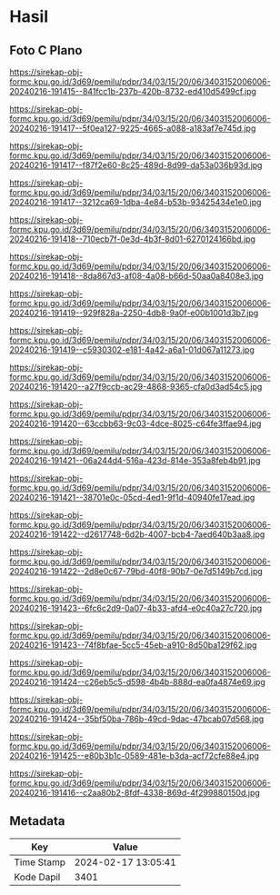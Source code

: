 # Hasil

## Foto C Plano

https://sirekap-obj-formc.kpu.go.id/3d69/pemilu/pdpr/34/03/15/20/06/3403152006006-20240216-191415--841fcc1b-237b-420b-8732-ed410d5499cf.jpg

https://sirekap-obj-formc.kpu.go.id/3d69/pemilu/pdpr/34/03/15/20/06/3403152006006-20240216-191417--5f0ea127-9225-4665-a088-a183af7e745d.jpg

https://sirekap-obj-formc.kpu.go.id/3d69/pemilu/pdpr/34/03/15/20/06/3403152006006-20240216-191417--f87f2e60-8c25-489d-8d99-da53a036b93d.jpg

https://sirekap-obj-formc.kpu.go.id/3d69/pemilu/pdpr/34/03/15/20/06/3403152006006-20240216-191417--3212ca69-1dba-4e84-b53b-93425434e1e0.jpg

https://sirekap-obj-formc.kpu.go.id/3d69/pemilu/pdpr/34/03/15/20/06/3403152006006-20240216-191418--710ecb7f-0e3d-4b3f-8d01-6270124166bd.jpg

https://sirekap-obj-formc.kpu.go.id/3d69/pemilu/pdpr/34/03/15/20/06/3403152006006-20240216-191418--8da867d3-af08-4a08-b66d-50aa0a8408e3.jpg

https://sirekap-obj-formc.kpu.go.id/3d69/pemilu/pdpr/34/03/15/20/06/3403152006006-20240216-191419--929f828a-2250-4db8-9a0f-e00b1001d3b7.jpg

https://sirekap-obj-formc.kpu.go.id/3d69/pemilu/pdpr/34/03/15/20/06/3403152006006-20240216-191419--c5930302-e181-4a42-a6a1-01d067a11273.jpg

https://sirekap-obj-formc.kpu.go.id/3d69/pemilu/pdpr/34/03/15/20/06/3403152006006-20240216-191420--a27f9ccb-ac29-4868-9365-cfa0d3ad54c5.jpg

https://sirekap-obj-formc.kpu.go.id/3d69/pemilu/pdpr/34/03/15/20/06/3403152006006-20240216-191420--63ccbb63-9c03-4dce-8025-c64fe3ffae94.jpg

https://sirekap-obj-formc.kpu.go.id/3d69/pemilu/pdpr/34/03/15/20/06/3403152006006-20240216-191421--06a244d4-516a-423d-814e-353a8feb4b91.jpg

https://sirekap-obj-formc.kpu.go.id/3d69/pemilu/pdpr/34/03/15/20/06/3403152006006-20240216-191421--38701e0c-05cd-4ed1-9f1d-40940fe17ead.jpg

https://sirekap-obj-formc.kpu.go.id/3d69/pemilu/pdpr/34/03/15/20/06/3403152006006-20240216-191422--d2617748-6d2b-4007-bcb4-7aed640b3aa8.jpg

https://sirekap-obj-formc.kpu.go.id/3d69/pemilu/pdpr/34/03/15/20/06/3403152006006-20240216-191422--2d8e0c67-79bd-40f8-90b7-0e7d5149b7cd.jpg

https://sirekap-obj-formc.kpu.go.id/3d69/pemilu/pdpr/34/03/15/20/06/3403152006006-20240216-191423--6fc6c2d9-0a07-4b33-afd4-e0c40a27c720.jpg

https://sirekap-obj-formc.kpu.go.id/3d69/pemilu/pdpr/34/03/15/20/06/3403152006006-20240216-191423--74f8bfae-5cc5-45eb-a910-8d50ba129f62.jpg

https://sirekap-obj-formc.kpu.go.id/3d69/pemilu/pdpr/34/03/15/20/06/3403152006006-20240216-191424--c26eb5c5-d598-4b4b-888d-ea0fa4874e69.jpg

https://sirekap-obj-formc.kpu.go.id/3d69/pemilu/pdpr/34/03/15/20/06/3403152006006-20240216-191424--35bf50ba-786b-49cd-9dac-47bcab07d568.jpg

https://sirekap-obj-formc.kpu.go.id/3d69/pemilu/pdpr/34/03/15/20/06/3403152006006-20240216-191425--e80b3b1c-0589-481e-b3da-acf72cfe88e4.jpg

https://sirekap-obj-formc.kpu.go.id/3d69/pemilu/pdpr/34/03/15/20/06/3403152006006-20240216-191416--c2aa80b2-8fdf-4338-869d-4f299880150d.jpg


## Metadata

| Key        | Value               |
| ---------- | ------------------- |
| Time Stamp | 2024-02-17 13:05:41 |
| Kode Dapil | 3401                |



